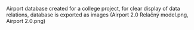 Airport database created for a college project, for clear display of data relations, database is exported as images (Airport 2.0 Relačný model.png, Airport 2.0.png)

